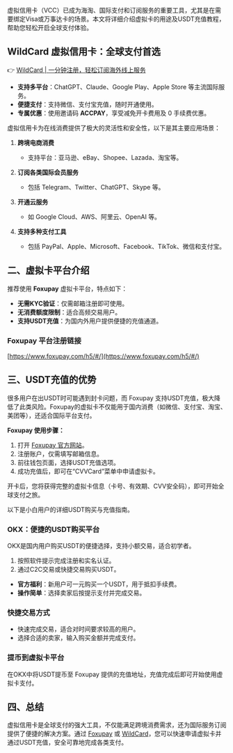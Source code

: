 虚拟信用卡（VCC）已成为海淘、国际支付和订阅服务的重要工具，尤其是在需要绑定Visa或万事达卡的场景。本文将详细介绍虚拟卡的用途及USDT充值教程，帮助您轻松开启全球支付体验。

## WildCard 虚拟信用卡：全球支付首选

👉 [WildCard | 一分钟注册，轻松订阅海外线上服务](https://bit.ly/bewildcard)

- **支持多平台**：ChatGPT、Claude、Google Play、Apple Store 等主流国际服务。
- **便捷支付**：支持微信、支付宝充值，随时开通使用。
- **专属优惠**：使用邀请码 **ACCPAY**，享受减免开卡费用及 0 手续费优惠。

虚拟信用卡为在线消费提供了极大的灵活性和安全性，以下是其主要应用场景：

1. **跨境电商消费**
   - 支持平台：亚马逊、eBay、Shopee、Lazada、淘宝等。

2. **订阅各类国际会员服务**
   - 包括 Telegram、Twitter、ChatGPT、Skype 等。

3. **开通云服务**
   - 如 Google Cloud、AWS、阿里云、OpenAI 等。

4. **支持多种支付工具**
   - 包括 PayPal、Apple、Microsoft、Facebook、TikTok、微信和支付宝。

## 二、虚拟卡平台介绍

推荐使用 **Foxupay** 虚拟卡平台，特点如下：

- **无需KYC验证**：仅需邮箱注册即可使用。
- **无消费额度限制**：适合高频交易用户。
- **支持USDT充值**：为国内外用户提供便捷的充值通道。

### Foxupay 平台注册链接

[https://www.foxupay.com/h5/#/](https://www.foxupay.com/h5/#/)

## 三、USDT充值的优势

很多用户在出USDT时可能遇到封卡问题，而 Foxupay 支持USDT充值，极大降低了此类风险。Foxupay的虚拟卡不仅能用于国内消费（如微信、支付宝、淘宝、美团等），还适合国际平台支付。

**Foxupay 使用步骤：**

1. 打开 [Foxupay 官方网站](https://www.foxupay.com/h5/#/)。
2. 注册账户，仅需填写邮箱信息。
3. 前往钱包页面，选择USDT充值选项。
4. 成功充值后，即可在“CVVCard”菜单中申请虚拟卡。

开卡后，您将获得完整的虚拟卡信息（卡号、有效期、CVV安全码），即可开始全球支付之旅。

以下是小白用户的详细USDT购买与充值指南。

### OKX：便捷的USDT购买平台

OKX是国内用户购买USDT的便捷选择，支持小额交易，适合初学者。

1. 按照软件提示完成注册和实名认证。
2. 通过C2C交易或快捷交易购买USDT。

- **官方福利**：新用户可一元购买一个USDT，用于抵扣手续费。
- **操作简单**：选择卖家后按提示支付并完成交易。

### 快捷交易方式

- 快速完成交易，适合对时间要求较高的用户。
- 选择合适的卖家，输入购买金额并完成支付。

### 提币到虚拟卡平台

在OKX中将USDT提币至 Foxupay 提供的充值地址，充值完成后即可开始使用虚拟卡支付。

## 四、总结

虚拟信用卡是全球支付的强大工具，不仅能满足跨境消费需求，还为国际服务订阅提供了便捷的解决方案。通过 [Foxupay](https://www.foxupay.com/h5/#/) 或 [WildCard](https://bit.ly/bewildcard)，您可以快速申请虚拟卡并通过USDT充值，安全可靠地完成各类支付。